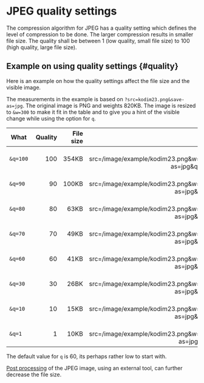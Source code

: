 JPEG quality settings
==============================

The compression algorithm for JPEG has a quality setting which defines the level of compression to be done. The larger compression results in smaller file size. The quality shall be between 1 (low quality, small file size) to 100 (high quality, large file size). 



Example on using quality settings {#quality}
-------------------------------

Here is an example on how the quality settings affect the file size and the visible image.

The measurements in the example is based on `?src=kodim23.png&save-as=jpg`. The original image is PNG and weights 820KB. The image is resized to `&w=300` to make it fit in the table and to give you a hint of the visible change while using the option for `q`.

| What     | Quality | File size | The image |
|----------|--------:|----------:|----------:|
| `&q=100` | 100     | 354KB     | <img src=/image/example/kodim23.png&w=300&save-as=jpg&q=100 alt=''> |
| `&q=90`  | 90      | 100KB     | <img src=/image/example/kodim23.png&w=300&save-as=jpg&q=90 alt=''> |
| `&q=80`  | 80      | 63KB      | <img src=/image/example/kodim23.png&w=300&save-as=jpg&q=80 alt=''> |
| `&q=70`  | 70      | 49KB      | <img src=/image/example/kodim23.png&w=300&save-as=jpg&q=70 alt=''> |
| `&q=60`  | 60      | 41KB      | <img src=/image/example/kodim23.png&w=300&save-as=jpg&q=60 alt=''> |
| `&q=30`  | 30      | 26BK      | <img src=/image/example/kodim23.png&w=300&save-as=jpg&q=30 alt=''> |
| `&q=10`  | 10      | 15KB      | <img src=/image/example/kodim23.png&w=300&save-as=jpg&q=10 alt=''> |
| `&q=1`   | 1       | 10KB     | <img src=/image/example/kodim23.png&w=300&save-as=jpg&q=1 alt=''> |

The default value for `q` is 60, its perhaps rather low to start with. 

[Post processing](post-processing) of the JPEG image, using an external tool, can further decrease the file size.
